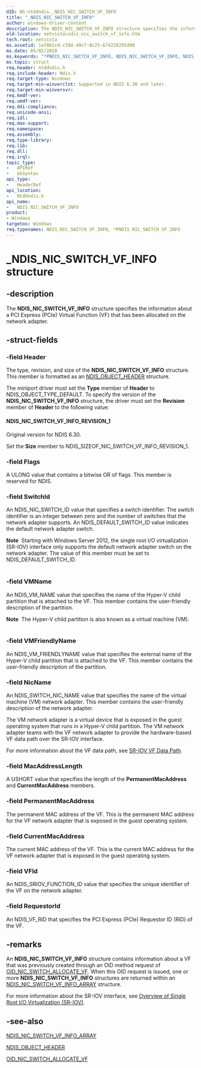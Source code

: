 ```yaml
---
UID: NS:ntddndis._NDIS_NIC_SWITCH_VF_INFO
title: "_NDIS_NIC_SWITCH_VF_INFO"
author: windows-driver-content
description: The NDIS_NIC_SWITCH_VF_INFO structure specifies the information about a PCI Express (PCIe) Virtual Function (VF) that has been allocated on the network adapter.
old-location: netvista\ndis_nic_switch_vf_info.htm
tech.root: netvista
ms.assetid: 1af8b1cd-c594-49c7-8c25-674226295d90
ms.date: 05/02/2018
ms.keywords: "*PNDIS_NIC_SWITCH_VF_INFO, NDIS_NIC_SWITCH_VF_INFO, NDIS_NIC_SWITCH_VF_INFO structure [Network Drivers Starting with Windows Vista], PNDIS_NIC_SWITCH_VF_INFO, PNDIS_NIC_SWITCH_VF_INFO structure pointer [Network Drivers Starting with Windows Vista], _NDIS_NIC_SWITCH_VF_INFO, netvista.ndis_nic_switch_vf_info, ntddndis/NDIS_NIC_SWITCH_VF_INFO, ntddndis/PNDIS_NIC_SWITCH_VF_INFO"
ms.topic: struct
req.header: ntddndis.h
req.include-header: Ndis.h
req.target-type: Windows
req.target-min-winverclnt: Supported in NDIS 6.30 and later.
req.target-min-winversvr: 
req.kmdf-ver: 
req.umdf-ver: 
req.ddi-compliance: 
req.unicode-ansi: 
req.idl: 
req.max-support: 
req.namespace: 
req.assembly: 
req.type-library: 
req.lib: 
req.dll: 
req.irql: 
topic_type:
-	APIRef
-	kbSyntax
api_type:
-	HeaderDef
api_location:
-	Ntddndis.h
api_name:
-	NDIS_NIC_SWITCH_VF_INFO
product:
- Windows
targetos: Windows
req.typenames: NDIS_NIC_SWITCH_VF_INFO, *PNDIS_NIC_SWITCH_VF_INFO
---
```


# _NDIS_NIC_SWITCH_VF_INFO structure


## -description


The <b>NDIS_NIC_SWITCH_VF_INFO</b> structure specifies the information about a PCI Express (PCIe) Virtual Function (VF) that has been allocated on the network adapter.


## -struct-fields




### -field Header

The type, revision, and size of the <b>NDIS_NIC_SWITCH_VF_INFO</b> structure. This member is formatted as an <a href="https://msdn.microsoft.com/library/windows/hardware/ff566588">NDIS_OBJECT_HEADER</a> structure.

The miniport driver must set the <b>Type</b> member of <b>Header</b> to NDIS_OBJECT_TYPE_DEFAULT. To specify the version of the <b>NDIS_NIC_SWITCH_VF_INFO</b> structure, the driver must set the <b>Revision</b> member of <b>Header</b> to the following value: 





#### NDIS_NIC_SWITCH_VF_INFO_REVISION_1

Original version for NDIS 6.30.

Set the <b>Size</b> member to NDIS_SIZEOF_NIC_SWITCH_VF_INFO_REVISION_1.


### -field Flags

A ULONG value that contains a bitwise OR of flags. This member is reserved for NDIS.


### -field SwitchId

An NDIS_NIC_SWITCH_ID value that specifies a switch identifier. The switch identifier is an integer between zero and the number of switches that the network adapter supports. An NDIS_DEFAULT_SWITCH_ID value indicates the default network adapter switch.



<div class="alert"><b>Note</b>  Starting with Windows Server 2012, the single root I/O virtualization (SR-IOV) interface only supports the default network adapter switch on the network adapter. The value of this member must be set to NDIS_DEFAULT_SWITCH_ID. </div>
<div> </div>

### -field VMName

An NDIS_VM_NAME value that specifies the name of the Hyper-V child partition that is attached to the VF. This member contains the user-friendly description of the partition.

<div class="alert"><b>Note</b>  The Hyper-V child partition is also known as a virtual machine (VM).</div>
<div> </div>

### -field VMFriendlyName

An NDIS_VM_FRIENDLYNAME value that specifies the external name of the Hyper-V child partition that is attached to the VF. This member contains the user-friendly description of the partition.




### -field NicName

An NDIS_SWITCH_NIC_NAME value that specifies the name of the virtual machine (VM) network adapter. This member contains the user-friendly description of the network adapter.



The VM network adapter is a virtual device that is exposed in the guest operating system that runs in a Hyper-V child partition. The VM network adapter teams with the VF network adapter to provide the hardware-based VF data path over the SR-IOV interface. 

For more information about the VF data path, see <a href="https://msdn.microsoft.com/0DC2327E-3A58-46BC-A3D6-3AFD24ABC901">SR-IOV VF Data Path</a>.


### -field MacAddressLength

A USHORT value that specifies the length of the <b>PermanentMacAddress</b> and <b>CurrentMacAddress</b> members.


### -field PermanentMacAddress

The permanent MAC address of the VF. This is the permanent MAC address for the VF network adapter that is exposed in the guest operating system.


### -field CurrentMacAddress

The current MAC address of the VF. This is the current MAC address for the VF network adapter that is exposed in the guest operating system.


### -field VFId

An NDIS_SRIOV_FUNCTION_ID value that specifies the unique identifier of the VF on the network adapter.


### -field RequestorId

An NDIS_VF_RID that specifies the PCI Express (PCIe) Requestor ID (RID) of the VF.


## -remarks



An <b>NDIS_NIC_SWITCH_VF_INFO</b> structure contains information about a VF that was previously created through an OID method request of <a href="https://msdn.microsoft.com/library/windows/hardware/hh451814">OID_NIC_SWITCH_ALLOCATE_VF</a>. When this OID request is issued, one or more <b>NDIS_NIC_SWITCH_VF_INFO</b> structures are returned within an <a href="https://msdn.microsoft.com/library/windows/hardware/hh451592">NDIS_NIC_SWITCH_VF_INFO_ARRAY</a> structure.

For more information about the SR-IOV interface, see 	<a href="https://msdn.microsoft.com/B241F468-F568-4500-9356-E576CEBA8F3B">Overview of Single Root I/O Virtualization (SR-IOV)</a>.




## -see-also




<b></b>



<a href="https://msdn.microsoft.com/library/windows/hardware/hh451592">NDIS_NIC_SWITCH_VF_INFO_ARRAY</a>



<a href="https://msdn.microsoft.com/library/windows/hardware/ff566588">NDIS_OBJECT_HEADER</a>



<a href="https://msdn.microsoft.com/library/windows/hardware/hh451814">OID_NIC_SWITCH_ALLOCATE_VF</a>
 

 

